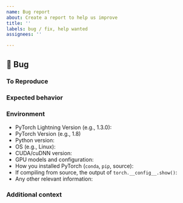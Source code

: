 ```yaml
---
name: Bug report
about: Create a report to help us improve
title: ''
labels: bug / fix, help wanted
assignees: ''

---
```

## 🐛 Bug

<!-- A clear and concise description of what the bug is. -->

### To Reproduce

<!--
Please reproduce using the BoringModel!

You can use the following Colab link:
https://colab.research.google.com/drive/1HvWVVTK8j2Nj52qU4Q4YCyzOm0_aLQF3?usp=sharing
IMPORTANT: has to be public.

or this simple template:
https://github.com/PyTorchLightning/pytorch-lightning/blob/master/pl_examples/bug_report_model.py

If you could not reproduce using the BoringModel and still think there's a bug, please post here
but remember, bugs with code are fixed faster!
-->

### Expected behavior

<!-- FILL IN -->

### Environment

<!--
Please copy and paste the output from our environment collection script:
https://raw.githubusercontent.com/PyTorchLightning/pytorch-lightning/master/requirements/collect_env_details.py
(For security purposes, please check the contents of the script before running it)

You can get the script and run it with:
```console
wget https://raw.githubusercontent.com/PyTorchLightning/pytorch-lightning/master/requirements/collect_env_details.py
python collect_env_details.py
```

You can also fill out the list below manually.
-->

 - PyTorch Lightning Version (e.g., 1.3.0):
 - PyTorch Version (e.g., 1.8)
 - Python version:
 - OS (e.g., Linux):
 - CUDA/cuDNN version:
 - GPU models and configuration:
 - How you installed PyTorch (`conda`, `pip`, source):
 - If compiling from source, the output of `torch.__config__.show()`:
 - Any other relevant information:

### Additional context

<!-- Add any other context about the problem here. -->
